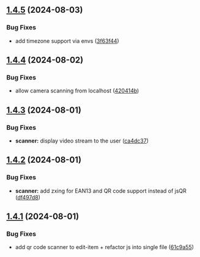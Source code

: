 ## [1.4.5](https://github.com/l4rm4nd/VoucherVault/compare/v1.4.4...v1.4.5) (2024-08-03)


### Bug Fixes

* add timezone support via envs ([3f63f44](https://github.com/l4rm4nd/VoucherVault/commit/3f63f44d6f896ea96f9ae8a40e3cf6ff09b84c46))

## [1.4.4](https://github.com/l4rm4nd/VoucherVault/compare/v1.4.3...v1.4.4) (2024-08-02)


### Bug Fixes

* allow camera scanning from localhost ([420414b](https://github.com/l4rm4nd/VoucherVault/commit/420414b1f240d123c4f81871e229bf31961104e4))

## [1.4.3](https://github.com/l4rm4nd/VoucherVault/compare/v1.4.2...v1.4.3) (2024-08-01)


### Bug Fixes

* **scanner:** display video stream to the user ([ca4dc37](https://github.com/l4rm4nd/VoucherVault/commit/ca4dc3740edd0380d26d35c93ef4518932a5d9fb))

## [1.4.2](https://github.com/l4rm4nd/VoucherVault/compare/v1.4.1...v1.4.2) (2024-08-01)


### Bug Fixes

* **scanner:** add zxing for EAN13 and QR code support instead of jsQR ([df497d8](https://github.com/l4rm4nd/VoucherVault/commit/df497d8bc70d17326ad75dd9abe5e8788ab3167b))

## [1.4.1](https://github.com/l4rm4nd/VoucherVault/compare/v1.4.0...v1.4.1) (2024-08-01)


### Bug Fixes

* add qr code scanner to edit-item + refactor js into single file ([61c9a55](https://github.com/l4rm4nd/VoucherVault/commit/61c9a5548049210c7ad04a65c66d93326efe2ed4))

